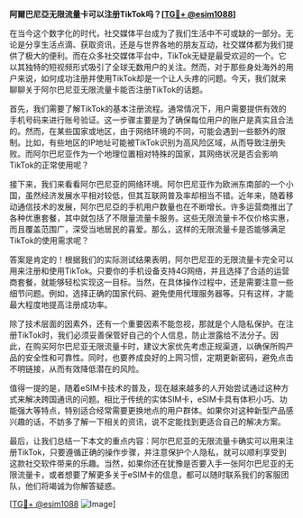 **阿爾巴尼亞无限流量卡可以注册TikTok吗？[[TG💪+ @esim1088](https://t.me/s/esim1088)]**

在当今这个数字化的时代，社交媒体平台成为了我们生活中不可或缺的一部分。无论是分享生活点滴、获取资讯，还是与世界各地的朋友互动，社交媒体都为我们提供了极大的便利。而在众多社交媒体平台中，TikTok无疑是最受欢迎的一个。它以其独特的短视频形式吸引了全球无数用户的关注。然而，对于那些身处海外的用户来说，如何成功注册并使用TikTok却是一个让人头疼的问题。今天，我们就来聊聊关于阿尔巴尼亚无限流量卡能否注册TikTok的话题。

首先，我们需要了解TikTok的基本注册流程。通常情况下，用户需要提供有效的手机号码来进行账号验证。这一步骤主要是为了确保每位用户的账户是真实且合法的。然而，在某些国家或地区，由于网络环境的不同，可能会遇到一些额外的限制。比如，有些地区的IP地址可能被TikTok识别为高风险区域，从而导致注册失败。而阿尔巴尼亚作为一个地理位置相对特殊的国家，其网络状况是否会影响TikTok的正常使用呢？

接下来，我们来看看阿尔巴尼亚的网络环境。阿尔巴尼亚作为欧洲东南部的一个小国，虽然经济发展水平相对较低，但其互联网普及率却相当不错。近年来，随着移动通信技术的发展，阿尔巴尼亞的手机用户数量也在不断增长。许多运营商推出了各种优惠套餐，其中就包括了不限量流量卡服务。这些无限流量卡不仅价格实惠，而且覆盖范围广，深受当地居民的喜爱。那么，这样的无限流量卡是否能够满足TikTok的使用需求呢？

答案是肯定的！根据我们的实际测试结果表明，阿尔巴尼亚的无限流量卡完全可以用来注册和使用TikTok。只要你的手机设备支持4G网络，并且选择了合适的运营商套餐，就能够轻松实现这一目标。当然，在具体操作过程中，还是需要注意一些细节问题。例如，选择正确的国家代码、避免使用代理服务器等。只有这样，才能最大程度地提高注册成功率。

除了技术层面的因素外，还有一个重要因素不能忽视，那就是个人隐私保护。在注册TikTok时，我们必须妥善保管好自己的个人信息，防止泄露给不法分子。因此，在购买阿尔巴尼亚无限流量卡时，建议大家优先考虑正规渠道，以确保所购产品的安全性和可靠性。同时，也要养成良好的上网习惯，定期更新密码，避免点击不明链接，从而有效降低潜在的风险。

值得一提的是，随着eSIM卡技术的普及，现在越来越多的人开始尝试通过这种方式来解决跨国通讯的问题。相比于传统的实体SIM卡，eSIM卡具有体积小巧、功能强大等特点，特别适合经常需要更换地点的用户群体。如果你对这种新型产品感兴趣的话，不妨多了解一下相关的资讯，说不定能找到更适合自己的解决方案。

最后，让我们总结一下本文的重点内容：阿尔巴尼亚的无限流量卡确实可以用来注册TikTok，只要遵循正确的操作步骤，并注意保护个人隐私，就可以顺利享受到这款社交软件带来的乐趣。当然，如果你还在犹豫是否要入手一张阿尔巴尼亚的无限流量卡，或者想要了解更多关于eSIM卡的信息，都可以随时联系我们的客服团队，他们将竭诚为你解答疑惑。

[[TG💪+ @esim1088](https://t.me/s/esim1088) ![Image](https://i.postimg.cc/4NQfJmqS/Snipaste-2025-05-13-00-14-12.png)]